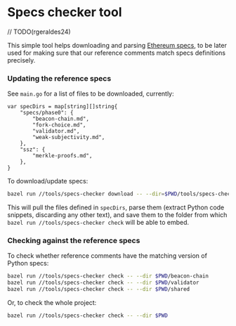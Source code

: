 # Specs checker tool

// TODO(rgeraldes24)

This simple tool helps downloading and parsing [Ethereum specs](https://github.com/ethereum/consensus-specs/tree/dev/specs), 
to be later used for making sure that our reference comments match specs definitions precisely.

### Updating the reference specs
See `main.go` for a list of files to be downloaded, currently:
```golang
var specDirs = map[string][]string{
	"specs/phase0": {
		"beacon-chain.md",
		"fork-choice.md",
		"validator.md",
		"weak-subjectivity.md",
	},
	"ssz": {
		"merkle-proofs.md",
	},
}
```

To download/update specs:
```bash
bazel run //tools/specs-checker download -- --dir=$PWD/tools/specs-checker/data
```

This will pull the files defined in `specDirs`, parse them (extract Python code snippets, discarding any other text), 
and save them to the folder from which `bazel run //tools/specs-checker check` will be able to embed.

### Checking against the reference specs

To check whether reference comments have the matching version of Python specs:
```bash
bazel run //tools/specs-checker check -- --dir $PWD/beacon-chain
bazel run //tools/specs-checker check -- --dir $PWD/validator
bazel run //tools/specs-checker check -- --dir $PWD/shared
```
Or, to check the whole project:
```bash
bazel run //tools/specs-checker check -- --dir $PWD
```
